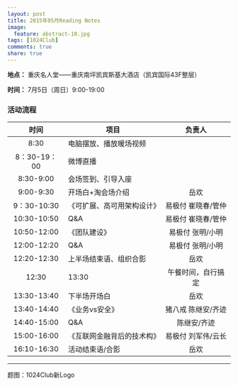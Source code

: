 ```yaml
---
layout: post
title: 2015年05月Reading Notes
image:
  feature: abstract-10.jpg
tags: [1024Club]
comments: true
share: true
---
```


**地点：** 重庆名人堂——重庆南坪凯宾斯基大酒店（凯宾国际43F整层）

**时间：** 7月5日（周日）9:00-19:00

### 活动流程
| 时间| 项目| 负责人|
|:-----:|---------|:--------------:|
|8:30  | 电脑摆放、播放暖场视频 ||
|8：30-19：00  | 微博直播 ||
|8:30-9:00|会场签到、引导入座||
|9:00-9:30|开场白+淘会场介绍|岳欢|
|9：30-10:30|《可扩展、高可用架构设计》|易极付 崔晓春/管仲|
|10:30-10:50|Q&A|易极付 崔晓春/管仲|
|10:50-12:00|《团队建设》|易极付 张明/小明|
|12:00-12:20|Q&A|易极付 张明/小明|
|12:20-12:30|上半场结束语、组织合影|岳欢|
|12:30|13:30|午餐时间，自行搞定||
|13:30-13:40|下半场开场白|岳欢|
|13:40-14:40|《业务vs安全》|猪八戒 陈继安/齐迹|
|14:40-15:00|Q&A|陈继安/齐迹|
|15:00-16:00|《互联网金融背后的技术构》|易极付 刘军伟/云长|
|16:10-16:30|活动结束语/合影|岳欢|

---
题图：1024Club新Logo
